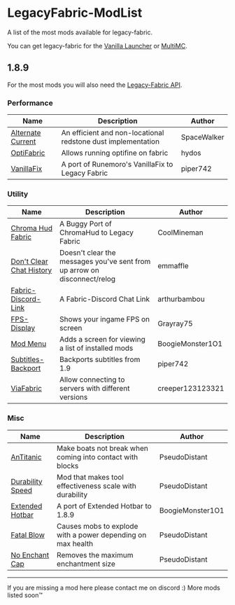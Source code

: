 # LegacyFabric-ModList
A list of the most mods available for legacy-fabric.

You can get legacy-fabric for the [Vanilla Launcher](https://github.com/Legacy-Fabric/fabric-installer#installing) or [MultiMC](https://github.com/Grayray75/LegacyFabric-MultiMC#install-guide).

## 1.8.9

For the most mods you will also need the [Legacy-Fabric API](https://www.curseforge.com/minecraft/mc-mods/legacy-fabric-api).

### Performance

| Name | Description | Author | 
| ---- | ----------- | ------ |
| [Alternate Current](https://modrinth.com/mod/alternate-current) | An efficient and non-locational redstone dust implementation | SpaceWalker |
| [OptiFabric](https://www.curseforge.com/minecraft/mc-mods/optifabric-1-8-9) | Allows running optifine on fabric | hydos |
| [VanillaFix](https://modrinth.com/mod/legacyvanillafix) | A port of Runemoro's VanillaFix to Legacy Fabric | piper742 |

### Utility

| Name | Description | Author | 
| ---- | ----------- | ------ |
| [Chroma Hud Fabric](https://modrinth.com/mod/ChromaHudFabric) | A Buggy Port of ChromaHud to Legacy Fabric | CoolMineman |
| [Don't Clear Chat History](https://modrinth.com/mod/dcch) | Doesn't clear the messages you've sent from up arrow on disconnect/relog | emmaffle |
| [Fabric-Discord-Link](https://modrinth.com/mod/fabric-discord-link) | A Fabric-Discord Chat Link | arthurbambou |
| [FPS-Display](https://modrinth.com/mod/fpsdisplay) | Shows your ingame FPS on screen | Grayray75 |
| [Mod Menu](https://modrinth.com/mod/legacy-mod-menu) | Adds a screen for viewing a list of installed mods | BoogieMonster1O1 |
| [Subtitles-Backport](https://github.com/YetAnotherMcModder/Subtitles-Backport/releases) | Backports subtitles from 1.9 | piper742 |
| [ViaFabric](https://www.curseforge.com/minecraft/mc-mods/viafabric) |Allow connecting to servers with different versions | creeper123123321 |

### Misc

| Name | Description | Author | 
| ---- | ----------- | ------ |
| [AnTitanic](https://modrinth.com/mod/durabilityspeed1-12) | Make boats not break when coming into contact with blocks | PseudoDistant |
| [Durability Speed](https://modrinth.com/mod/durabilityspeed1-12) | Mod that makes tool effectiveness scale with durability | PseudoDistant |
| [Extended Hotbar](https://modrinth.com/mod/legacy-extended-hotbar) | A port of Extended Hotbar to 1.8.9 | BoogieMonster1O1 |
| [Fatal Blow](https://modrinth.com/mod/fatal-blow-legacy) | Causes mobs to explode with a power depending on max health | PseudoDistant |
| [No Enchant Cap](https://modrinth.com/mod/noenchantmentcap1-12) | Removes the maximum enchantment size | PseudoDistant |

-----

If you are missing a mod here please contact me on discord :)
More mods listed soon™
